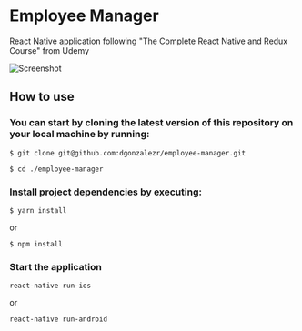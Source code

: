 # Employee Manager
React Native application following "The Complete React Native and Redux Course" from Udemy

![Screenshot](https://thumbs.gfycat.com/DimpledDownrightAfricanjacana-size_restricted.gif)

## How to use

### You can start by cloning the latest version of this repository on your local machine by running:

```
$ git clone git@github.com:dgonzalezr/employee-manager.git

$ cd ./employee-manager

```

### Install project dependencies by executing:

```
$ yarn install
```

or

```
$ npm install
```

### Start the application

```
react-native run-ios
```

or

```
react-native run-android
```
